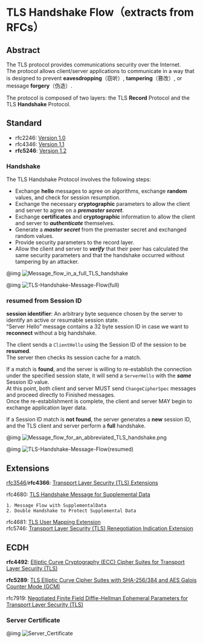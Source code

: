 # TLS Handshake Flow（extracts from RFCs）

## Abstract
The TLS protocol provides communications security over the Internet.  
The protocol allows client/server applications to communicate in a way that is designed to prevent **eavesdropping**（窃听）, **tampering**（篡改）, or message **forgery**（伪造）.

The protocol is composed of two layers: the TLS **Record** Protocol and the TLS **Handshake** Protocol.

## Standard

- rfc2246: [Version 1.0](https://tools.ietf.org/html/rfc2246)  
- rfc4346: [ Version 1.1](https://tools.ietf.org/html/rfc4346)  
- **rfc5246**: [Version 1.2](https://www.ietf.org/rfc/rfc5246.txt)  

### Handshake
The TLS Handshake Protocol involves the following steps:

-  Exchange **hello** messages to agree on algorithms, exchange **random** values, and check for session resumption.  
-  Exchange the necessary **cryptographic** parameters to allow the client and server to agree on a ***premaster secret***.  
-  Exchange **certificates** and **cryptographic** information to allow the client and server to ***authenticate*** themselves.  
-  Generate a ***master secret*** from the premaster secret and exchanged random values.  
-  Provide security parameters to the record layer.  
-  Allow the client and server to ***verify*** that their peer has calculated the same security parameters and that the handshake occurred without tampering by an attacker.  

@img ![Message_flow_in_a_full_TLS_handshake](images/rfc4492-Message_flow_in_a_full_TLS_handshake.png)

@img ![TLS-Handshake-Message-Flow(full)](images/TLS-Handshake-Message-Flow(full).png)

### resumed from Session ID
**session identifier**: An arbitrary byte sequence chosen by the server to identify an active or resumable session state.  
“Server Hello” message contains a 32 byte session ID in case we want to **reconnect** without a big handshake.  

The client sends a `ClientHello` using the Session ID of the session to be **resumed**.  
The server then checks its session cache for a match.  

If a match is **found**, and the server is willing to re-establish the connection under the specified session state, it will send a `ServerHello` with the ***same*** Session ID value.  
At this point, both client and server MUST send `ChangeCipherSpec` messages and proceed directly to Finished messages.  
Once the re-establishment is complete, the client and server MAY begin to exchange application layer data.  

If a Session ID match is **not found**, the server generates a **new** session ID, and the TLS client and server perform a **full** handshake.

@img ![Message_flow_for_an_abbreviated_TLS_handshake.png](images/rfc5246-Message_flow_for_an_abbreviated_TLS_handshake.png)

@img ![TLS-Handshake-Message-Flow(resumed)](images/TLS-Handshake-Message-Flow(resumed).png)

## Extensions

[rfc3546](https://tools.ietf.org/html/rfc3546)/**rfc4366**: [Transport Layer Security (TLS) Extensions](https://tools.ietf.org/html/rfc4366)

rfc4680: [TLS Handshake Message for Supplemental Data](https://tools.ietf.org/html/rfc4680)

	1. Message Flow with SupplementalData  
	2. Double Handshake to Protect Supplemental Data  

rfc4681: [TLS User Mapping Extension](https://tools.ietf.org/html/rfc4681)  
rfc5746: [Transport Layer Security (TLS) Renegotiation Indication Extension](https://tools.ietf.org/html/rfc5746)  

## ECDH
**rfc4492**: [Elliptic Curve Cryptography (ECC) Cipher Suites for Transport Layer Security (TLS)](https://tools.ietf.org/html/rfc4492)

**rfc5289**: [TLS Elliptic Curve Cipher Suites with SHA-256/384 and AES Galois Counter Mode (GCM)](https://tools.ietf.org/html/rfc5289)

rfc7919: [Negotiated Finite Field Diffie-Hellman Ephemeral Parameters for Transport Layer Security (TLS)](https://tools.ietf.org/html/rfc7919)

### Server Certificate
@img ![Server_Certificate](images/rfc4492-5.3.Server_Certificate.png)
